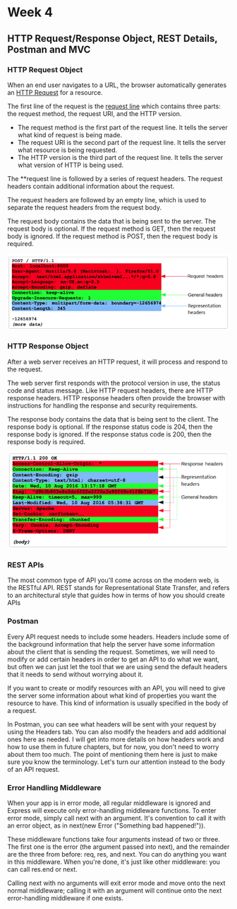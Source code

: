 # Week 4

##  HTTP Request/Response Object, REST Details, Postman and MVC

### HTTP Request Object

When an end user navigates to a URL, the browser automatically generates an [HTTP Request](https://developer.mozilla.org/en-US/docs/Web/HTTP/Messages#http_requests) for a resource. 

The first line of the request is the [request line](https://developer.mozilla.org/en-US/docs/Web/HTTP/Messages#start_line) which contains three parts: the request method, the request URI, and the HTTP version.
  - The request method is the first part of the request line. It tells the server what kind of request is being made.
  - The request URI is the second part of the request line. It tells the server what resource is being requested.
  - The HTTP version is the third part of the request line. It tells the server what version of HTTP is being used.

The **request line is followed by a series of request headers. The request headers contain additional information about the request.

The request headers are followed by an empty line, which is used to separate the request headers from the request body.

The request body contains the data that is being sent to the server. The request body is optional. If the request method is GET, then the request body is ignored. If the request method is POST, then the request body is required.

![http request](images/http-request.png)

### HTTP Response Object

After a web server receives an HTTP request, it will process and respond to the request. 

The web server first responds with the protocol version in use, the status code and status message. Like HTTP request headers, there are HTTP response headers. 
HTTP response headers often provide the browser with instructions for handling the response and security requirements. 

The response body contains the data that is being sent to the client. The response body is optional. If the response status code is 204, then the response body is ignored. If the response status code is 200, then the response body is required.

![http response](images/http-response.png)


### REST APIs

The most common type of  API you'll come across on the modern web, is the RESTful API. 
REST stands for Representational State Transfer, and refers to an architectural style that guides how in terms of how you should create APIs



### Postman




Every API request needs to include some headers. 
Headers include some of the background information that help the server have some information about the client that is sending the request. 
Sometimes, we will need to modify or add certain headers in order to get an API to do what we want, but often we can just let the tool that we are using send the default headers that it needs to send without worrying about it.

If you want to create or modify resources with an API, you will need to give the server some information about what kind of properties you want the resource to have. This kind of information is usually specified in the body of a request.


In Postman, you can see what headers will be sent with your request by using the Headers tab. You can also modify the headers and add additional ones here as needed. I will get into more details on how headers work and how to use them in future chapters, but for now, you don't need to worry about them too much. The point of mentioning them here is just to make sure you know the terminology. Let's turn our attention instead to the body of an API request.



### Error Handling Middleware

When your app is in error mode, all regular middleware is ignored and Express will execute only error-handling middleware functions. 
To enter error mode, simply call next with an argument. It's convention to call it with an error object, as in next(new Error ("Something bad happened!")).

These middleware functions take four arguments instead of two or three. The first one is the error (the argument passed into next), 
and the remainder are the three from before: req, res, and next. You can do anything you want in this middleware. 
When you're done, it's just like other middleware: you can call res.end or next. 

Calling next with no arguments will exit error mode and move onto the next normal middleware; calling it with an argument will continue onto the next error-handling middleware if one exists.